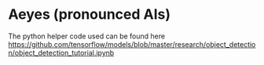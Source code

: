 # Aeyes (pronounced AIs)

The python helper code used can be found here https://github.com/tensorflow/models/blob/master/research/object_detection/object_detection_tutorial.ipynb
